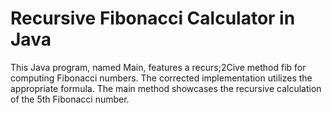# Recursive Fibonacci Calculator in Java
This Java program, named Main, features a recurs;2Cive method fib for computing Fibonacci numbers. The corrected implementation utilizes the appropriate formula. The main method showcases the recursive calculation of the 5th Fibonacci number.
